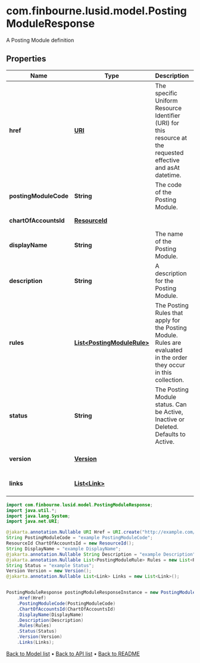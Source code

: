 # com.finbourne.lusid.model.PostingModuleResponse
A Posting Module definition

## Properties

Name | Type | Description | Notes
------------ | ------------- | ------------- | -------------
**href** | [**URI**](URI.md) | The specific Uniform Resource Identifier (URI) for this resource at the requested effective and asAt datetime. | [optional] [default to URI]
**postingModuleCode** | **String** | The code of the Posting Module. | [default to String]
**chartOfAccountsId** | [**ResourceId**](ResourceId.md) |  | [default to ResourceId]
**displayName** | **String** | The name of the Posting Module. | [default to String]
**description** | **String** | A description for the Posting Module. | [optional] [default to String]
**rules** | [**List&lt;PostingModuleRule&gt;**](PostingModuleRule.md) | The Posting Rules that apply for the Posting Module. Rules are evaluated in the order they occur in this collection. | [optional] [default to List<PostingModuleRule>]
**status** | **String** | The Posting Module status. Can be Active, Inactive or Deleted. Defaults to Active. | [default to String]
**version** | [**Version**](Version.md) |  | [optional] [default to Version]
**links** | [**List&lt;Link&gt;**](Link.md) |  | [optional] [default to List<Link>]

```java
import com.finbourne.lusid.model.PostingModuleResponse;
import java.util.*;
import java.lang.System;
import java.net.URI;

@jakarta.annotation.Nullable URI Href = URI.create("http://example.com/Href");
String PostingModuleCode = "example PostingModuleCode";
ResourceId ChartOfAccountsId = new ResourceId();
String DisplayName = "example DisplayName";
@jakarta.annotation.Nullable String Description = "example Description";
@jakarta.annotation.Nullable List<PostingModuleRule> Rules = new List<PostingModuleRule>();
String Status = "example Status";
Version Version = new Version();
@jakarta.annotation.Nullable List<Link> Links = new List<Link>();


PostingModuleResponse postingModuleResponseInstance = new PostingModuleResponse()
    .Href(Href)
    .PostingModuleCode(PostingModuleCode)
    .ChartOfAccountsId(ChartOfAccountsId)
    .DisplayName(DisplayName)
    .Description(Description)
    .Rules(Rules)
    .Status(Status)
    .Version(Version)
    .Links(Links);
```


[Back to Model list](../README.md#documentation-for-models) &#8226; [Back to API list](../README.md#documentation-for-api-endpoints) &#8226; [Back to README](../README.md)
